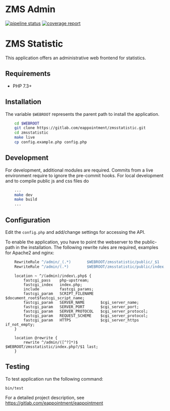 # ZMS Admin

[![pipeline status](https://gitlab.com/eappointment/zmsstatistic/badges/main/pipeline.svg)](https://gitlab.com/eappointment/zmsstatistic/-/commits/main)
[![coverage report](https://gitlab.com/eappointment/zmsstatistic/badges/main/coverage.svg)](https://eappointment.gitlab.io/zmsstatistic/_tests/coverage/index.html)


# ZMS Statistic

This application offers an administrative web frontend for statistics.

## Requirements

* PHP 7.3+

## Installation

The variable `$WEBROOT` represents the parent path to install the application.

```bash
    cd $WEBROOT
    git clone https://gitlab.com/eappointment/zmsstatistic.git
    cd zmsstatistic
    make live
    cp config.example.php config.php
```

## Development

For development, additional modules are required. Commits from a live environment require to ignore the pre-commit hooks.
For local development and to compile public js and css files do

```bash
    ...
    make dev
    make build
    ...
```

## Configuration

Edit the `config.php` and add/change settings for accessing the API.

To enable the application, you have to point the webserver to the public-path in the installation.
The following rewrite rules are required, examples for Apache2 and nginx:

```apache
    RewriteRule ^/admin/_(.*)       $WEBROOT/zmsstatistic/public/_$1
    RewriteRule ^/admin/(.*)        $WEBROOT/zmsstatistic/public/index.php/$1
```

```nginx
    location ~ ^/(admin)/index\.php$ {
        fastcgi_pass    php-upstream;
        fastcgi_index   index.php;
        include         fastcgi_params;
        fastcgi_param   SCRIPT_FILENAME   $document_root$fastcgi_script_name;
        fastcgi_param   SERVER_NAME       $cgi_server_name;
        fastcgi_param   SERVER_PORT       $cgi_server_port;
        fastcgi_param   SERVER_PROTOCOL   $cgi_server_protocol;
        fastcgi_param   REQUEST_SCHEME    $cgi_server_protocol;
        fastcgi_param   HTTPS             $cgi_server_https if_not_empty;
    }

    location @rewrite {
        rewrite ^/admin/([^?]*)$    $WEBROOT/zmsstatistic/index.php?/$1 last;
    }
```
    
## Testing

To test application run the following command:

    bin/test


For a detailed project description, see https://gitlab.com/eappointment/eappointment



